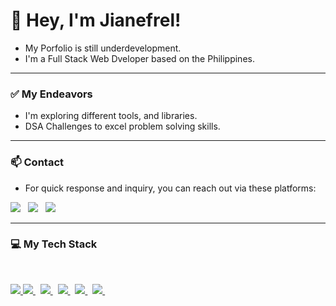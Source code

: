 # 👋 Hey, I'm Jianefrel!

- My Porfolio is still underdevelopment.
- I'm a Full Stack Web Dveloper based on the Philippines.

---

### ✅ My Endeavors
- I'm exploring different tools, and libraries.
- DSA Challenges to excel problem solving skills.

--- 

### 📫 Contact

- For quick response and inquiry, you can reach out via these platforms: <br />

<a href="https://www.linkedin.com/in/jianefreldionaldo/" target="_blank"><img src="https://img.shields.io/badge/LinkedIn-%230077B5.svg?&style=for-the-badge&logo=linkedin&logoColor=white" /></a> &nbsp;
<a href="https://www.instagram.com/jnf.dv.exec/" target="_blank"><img src="https://img.shields.io/badge/Instagram-%23E4405F.svg?&style=for-the-badge&logo=instagram&logoColor=white" /></a> &nbsp;
<a href="mailto:jianefreldionaldo988@gmail.com"><img src="https://img.shields.io/badge/Email-%23050C9C.svg?style=for-the-badge&logo=gmail&logoColor=white"></a>

---

### 💻  My Tech Stack

<br clear="both">
<!-- <img src="https://skillicons.dev/icons?i=javascript,py,html,css,bootstrap,tailwind,npm,react,redux,express,nodejs,mongodb,mysql,postgres,git,github,postman,docker,vercel,figma,md,vscode&theme=dark" /> -->


<p align="left">
  <a href="https://www.javascripttutorial.net" target="_blank"">
    <img src="https://skillicons.dev/icons?i=javascript&theme=dark" />
  </a> 
  <a href="https://www.python.org" target="_blank">
    <img src="https://skillicons.dev/icons?i=py&theme=dark" />
  </a> &nbsp;
  <a href="https://html.spec.whatwg.org" target="_blank"> <!-- https://skillicons.dev -->
    <img src="https://skillicons.dev/icons?i=html&theme=dark" />
  </a> &nbsp;
  <a href="https://www.w3.org/Style/CSS" target="_blank"> <!-- https://skillicons.dev -->
    <img src="https://skillicons.dev/icons?i=css&theme=dark" />
  </a> &nbsp;
  <a href="https://getbootstrap.com" target="_blank"> <!-- https://skillicons.dev -->
    <img src="https://skillicons.dev/icons?i=bootstrap&theme=dark" />
  </a> &nbsp;
  <a href="https://tailwindcss.com" target="_blank" > <!-- https://skillicons.dev -->
    <img src="https://skillicons.dev/icons?i=tailwind&theme=dark" />
  </a> &nbsp;
</p>

<!--

### 🚀  Top Lang

![Top Langs](https://github-readme-stats.vercel.app/api/top-langs/?username=JianefrelDionaldo&layout=compact&theme=dark) <br>

### 📊  Github Metrics
  <img src="https://github-readme-stats.vercel.app/api?username=JianefrelDionaldo&theme=midnight-purple&show_icons=true&hide_border=true&count_private=true" alt="Err-Stats"/>
  <img src="https://github-readme-streak-stats.herokuapp.com?user=JianefrelDionaldo&theme=tokyonight&hide_border=true" alt="Err-stats"/> <br>

### 👨‍💻  Profile Visits:

![Profile Views](https://komarev.com/ghpvc/?username=jianefreldionaldo&label=Profile%20views&color=0e75b6&style=flat)

-->

